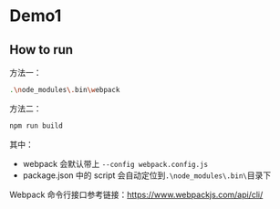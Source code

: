# Demo1

## How to run

方法一：

```bash
.\node_modules\.bin\webpack
```

方法二：

```bash
npm run build
```

其中：

- webpack 会默认带上 `--config webpack.config.js`
- package.json 中的 script 会自动定位到`.\node_modules\.bin\`目录下

Webpack 命令行接口参考链接：https://www.webpackjs.com/api/cli/
